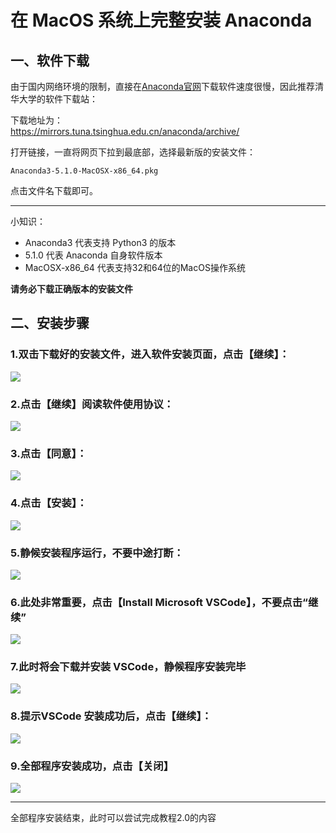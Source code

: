 # 在 MacOS 系统上完整安装 Anaconda

## 一、软件下载

由于国内网络环境的限制，直接在[Anaconda官网](https://www.anaconda.com/download/)下载软件速度很慢，因此推荐清华大学的软件下载站：

下载地址为：  
[https://mirrors.tuna.tsinghua.edu.cn/anaconda/archive/      
](https://mirrors.tuna.tsinghua.edu.cn/anaconda/archive/)

打开链接，一直将网页下拉到最底部，选择最新版的安装文件：

```
Anaconda3-5.1.0-MacOSX-x86_64.pkg
```

点击文件名下载即可。

---

小知识：

* Anaconda3 代表支持 Python3 的版本
* 5.1.0 代表 Anaconda 自身软件版本
* MacOSX-x86\_64 代表支持32和64位的MacOS操作系统

**请务必下载正确版本的安装文件**

## 二、安装步骤

### 1.双击下载好的安装文件，进入软件安装页面，点击【继续】：

![](http://o6nu63qnj.bkt.clouddn.com/pymacp1.png)

### 2.点击【继续】阅读软件使用协议：  
![](http://o6nu63qnj.bkt.clouddn.com/pymacp2.png)

### 3.点击【同意】： 
![](http://o6nu63qnj.bkt.clouddn.com/pymacp3.png)

### 4.点击【安装】：  
![](http://o6nu63qnj.bkt.clouddn.com/pymacp4.png)

### 5.静候安装程序运行，不要中途打断：  
![](http://o6nu63qnj.bkt.clouddn.com/pymacp5.png)

### 6.此处非常重要，**点击【Install Microsoft VSCode】**，不要点击“继续”  
![](http://o6nu63qnj.bkt.clouddn.com/pymacp6.png)

### 7.此时将会下载并安装 VSCode，静候程序安装完毕  
![](http://o6nu63qnj.bkt.clouddn.com/pymacp7.png)

### 8.提示VSCode 安装成功后，点击【继续】：  
![](http://o6nu63qnj.bkt.clouddn.com/pymacp8.png)

### 9.全部程序安装成功，点击【关闭】  
![](http://o6nu63qnj.bkt.clouddn.com/pymacp9.png)

---

全部程序安装结束，此时可以尝试完成教程2.0的内容

